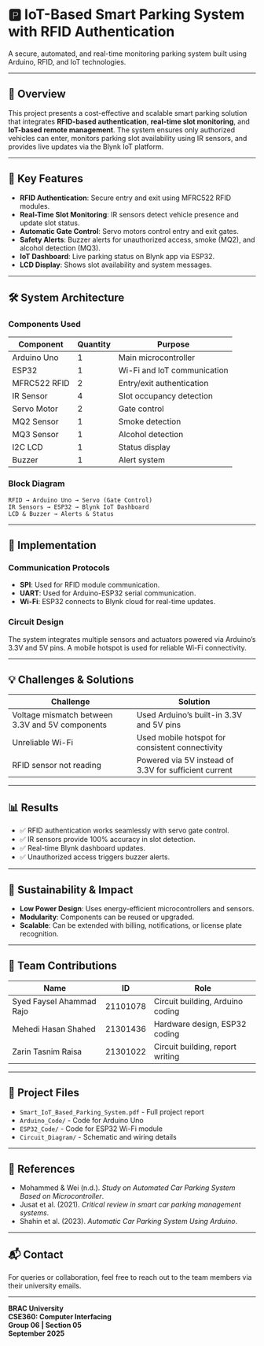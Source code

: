 # 🅿️ IoT-Based Smart Parking System with RFID Authentication

A secure, automated, and real-time monitoring parking system built using Arduino, RFID, and IoT technologies.

---

## 📌 Overview

This project presents a cost-effective and scalable smart parking solution that integrates **RFID-based authentication**, **real-time slot monitoring**, and **IoT-based remote management**. The system ensures only authorized vehicles can enter, monitors parking slot availability using IR sensors, and provides live updates via the Blynk IoT platform.

---

## 🎯 Key Features

- **RFID Authentication**: Secure entry and exit using MFRC522 RFID modules.
- **Real-Time Slot Monitoring**: IR sensors detect vehicle presence and update slot status.
- **Automatic Gate Control**: Servo motors control entry and exit gates.
- **Safety Alerts**: Buzzer alerts for unauthorized access, smoke (MQ2), and alcohol detection (MQ3).
- **IoT Dashboard**: Live parking status on Blynk app via ESP32.
- **LCD Display**: Shows slot availability and system messages.

---

## 🛠️ System Architecture

### Components Used

| Component         | Quantity | Purpose                          |
|-------------------|----------|----------------------------------|
| Arduino Uno       | 1        | Main microcontroller             |
| ESP32             | 1        | Wi-Fi and IoT communication      |
| MFRC522 RFID      | 2        | Entry/exit authentication        |
| IR Sensor         | 4        | Slot occupancy detection         |
| Servo Motor       | 2        | Gate control                     |
| MQ2 Sensor        | 1        | Smoke detection                  |
| MQ3 Sensor        | 1        | Alcohol detection                |
| I2C LCD           | 1        | Status display                   |
| Buzzer            | 1        | Alert system                     |

### Block Diagram

```
RFID → Arduino Uno → Servo (Gate Control)
IR Sensors → ESP32 → Blynk IoT Dashboard
LCD & Buzzer → Alerts & Status
```

---

## 🔧 Implementation

### Communication Protocols

- **SPI**: Used for RFID module communication.
- **UART**: Used for Arduino-ESP32 serial communication.
- **Wi-Fi**: ESP32 connects to Blynk cloud for real-time updates.

### Circuit Design

The system integrates multiple sensors and actuators powered via Arduino’s 3.3V and 5V pins. A mobile hotspot is used for reliable Wi-Fi connectivity.

---

## 💡 Challenges & Solutions

| Challenge | Solution |
|-----------|----------|
| Voltage mismatch between 3.3V and 5V components | Used Arduino’s built-in 3.3V and 5V pins |
| Unreliable Wi-Fi | Used mobile hotspot for consistent connectivity |
| RFID sensor not reading | Powered via 5V instead of 3.3V for sufficient current |

---

## 📊 Results

- ✅ RFID authentication works seamlessly with servo gate control.
- ✅ IR sensors provide 100% accuracy in slot detection.
- ✅ Real-time Blynk dashboard updates.
- ✅ Unauthorized access triggers buzzer alerts.

---

## 🌱 Sustainability & Impact

- **Low Power Design**: Uses energy-efficient microcontrollers and sensors.
- **Modularity**: Components can be reused or upgraded.
- **Scalable**: Can be extended with billing, notifications, or license plate recognition.

---

## 👥 Team Contributions

| Name | ID | Role |
|------|----|------|
| Syed Faysel Ahammad Rajo | 21101078 | Circuit building, Arduino coding |
| Mehedi Hasan Shahed | 21301436 | Hardware design, ESP32 coding |
| Zarin Tasnim Raisa | 21301022 | Circuit building, report writing |

---

## 📁 Project Files

- `Smart_IoT_Based_Parking_System.pdf` - Full project report
- `Arduino_Code/` - Code for Arduino Uno
- `ESP32_Code/` - Code for ESP32 Wi-Fi module
- `Circuit_Diagram/` - Schematic and wiring details

---

## 🔗 References

- Mohammed & Wei (n.d.). *Study on Automated Car Parking System Based on Microcontroller*.
- Jusat et al. (2021). *Critical review in smart car parking management systems*.
- Shahin et al. (2023). *Automatic Car Parking System Using Arduino*.

---

## 📬 Contact

For queries or collaboration, feel free to reach out to the team members via their university emails.

---
**BRAC University**  
**CSE360: Computer Interfacing**  
**Group 06 | Section 05**  
**September 2025**

